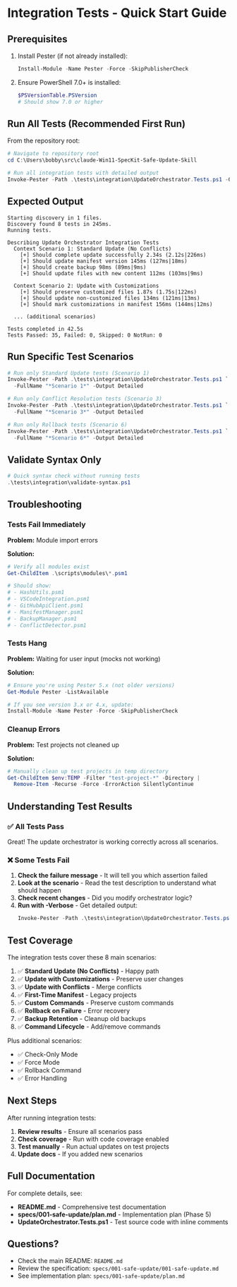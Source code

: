 # Integration Tests - Quick Start Guide

## Prerequisites

1. Install Pester (if not already installed):
   ```powershell
   Install-Module -Name Pester -Force -SkipPublisherCheck
   ```

2. Ensure PowerShell 7.0+ is installed:
   ```powershell
   $PSVersionTable.PSVersion
   # Should show 7.0 or higher
   ```

## Run All Tests (Recommended First Run)

From the repository root:

```powershell
# Navigate to repository root
cd C:\Users\bobby\src\claude-Win11-SpecKit-Safe-Update-Skill

# Run all integration tests with detailed output
Invoke-Pester -Path .\tests\integration\UpdateOrchestrator.Tests.ps1 -Output Detailed
```

## Expected Output

```
Starting discovery in 1 files.
Discovery found 8 tests in 245ms.
Running tests.

Describing Update Orchestrator Integration Tests
  Context Scenario 1: Standard Update (No Conflicts)
    [+] Should complete update successfully 2.34s (2.12s|226ms)
    [+] Should update manifest version 145ms (127ms|18ms)
    [+] Should create backup 98ms (89ms|9ms)
    [+] Should update files with new content 112ms (103ms|9ms)

  Context Scenario 2: Update with Customizations
    [+] Should preserve customized files 1.87s (1.75s|122ms)
    [+] Should update non-customized files 134ms (121ms|13ms)
    [+] Should mark customizations in manifest 156ms (144ms|12ms)

  ... (additional scenarios)

Tests completed in 42.5s
Tests Passed: 35, Failed: 0, Skipped: 0 NotRun: 0
```

## Run Specific Test Scenarios

```powershell
# Run only Standard Update tests (Scenario 1)
Invoke-Pester -Path .\tests\integration\UpdateOrchestrator.Tests.ps1 `
  -FullName "*Scenario 1*" -Output Detailed

# Run only Conflict Resolution tests (Scenario 3)
Invoke-Pester -Path .\tests\integration\UpdateOrchestrator.Tests.ps1 `
  -FullName "*Scenario 3*" -Output Detailed

# Run only Rollback tests (Scenario 6)
Invoke-Pester -Path .\tests\integration\UpdateOrchestrator.Tests.ps1 `
  -FullName "*Scenario 6*" -Output Detailed
```

## Validate Syntax Only

```powershell
# Quick syntax check without running tests
.\tests\integration\validate-syntax.ps1
```

## Troubleshooting

### Tests Fail Immediately

**Problem:** Module import errors

**Solution:**
```powershell
# Verify all modules exist
Get-ChildItem .\scripts\modules\*.psm1

# Should show:
# - HashUtils.psm1
# - VSCodeIntegration.psm1
# - GitHubApiClient.psm1
# - ManifestManager.psm1
# - BackupManager.psm1
# - ConflictDetector.psm1
```

### Tests Hang

**Problem:** Waiting for user input (mocks not working)

**Solution:**
```powershell
# Ensure you're using Pester 5.x (not older versions)
Get-Module Pester -ListAvailable

# If you see version 3.x or 4.x, update:
Install-Module -Name Pester -Force -SkipPublisherCheck
```

### Cleanup Errors

**Problem:** Test projects not cleaned up

**Solution:**
```powershell
# Manually clean up test projects in temp directory
Get-ChildItem $env:TEMP -Filter "test-project-*" -Directory |
  Remove-Item -Recurse -Force -ErrorAction SilentlyContinue
```

## Understanding Test Results

### ✅ All Tests Pass

Great! The update orchestrator is working correctly across all scenarios.

### ❌ Some Tests Fail

1. **Check the failure message** - It will tell you which assertion failed
2. **Look at the scenario** - Read the test description to understand what should happen
3. **Check recent changes** - Did you modify orchestrator logic?
4. **Run with -Verbose** - Get detailed output:
   ```powershell
   Invoke-Pester -Path .\tests\integration\UpdateOrchestrator.Tests.ps1 -Output Detailed -Verbose
   ```

## Test Coverage

The integration tests cover these 8 main scenarios:

1. ✅ **Standard Update (No Conflicts)** - Happy path
2. ✅ **Update with Customizations** - Preserve user changes
3. ✅ **Update with Conflicts** - Merge conflicts
4. ✅ **First-Time Manifest** - Legacy projects
5. ✅ **Custom Commands** - Preserve custom commands
6. ✅ **Rollback on Failure** - Error recovery
7. ✅ **Backup Retention** - Cleanup old backups
8. ✅ **Command Lifecycle** - Add/remove commands

Plus additional scenarios:
- ✅ Check-Only Mode
- ✅ Force Mode
- ✅ Rollback Command
- ✅ Error Handling

## Next Steps

After running integration tests:

1. **Review results** - Ensure all scenarios pass
2. **Check coverage** - Run with code coverage enabled
3. **Test manually** - Run actual updates on test projects
4. **Update docs** - If you added new scenarios

## Full Documentation

For complete details, see:
- **README.md** - Comprehensive test documentation
- **specs/001-safe-update/plan.md** - Implementation plan (Phase 5)
- **UpdateOrchestrator.Tests.ps1** - Test source code with inline comments

## Questions?

- Check the main README: `README.md`
- Review the specification: `specs/001-safe-update/001-safe-update.md`
- See implementation plan: `specs/001-safe-update/plan.md`
